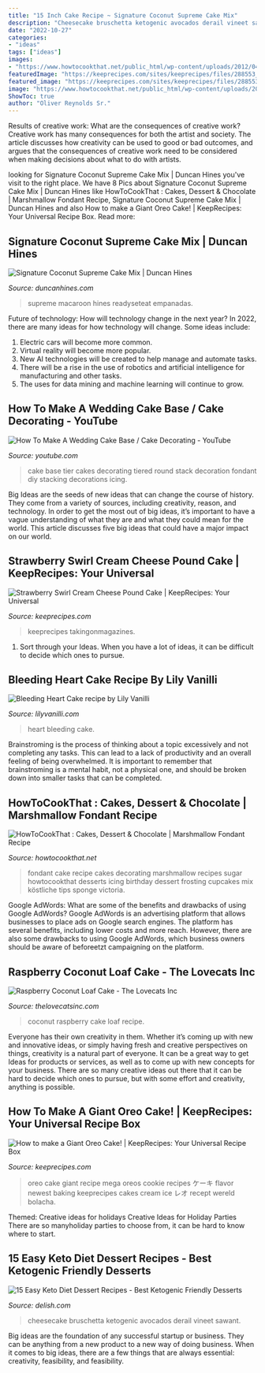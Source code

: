 ```yaml
---
title: "15 Inch Cake Recipe ~ Signature Coconut Supreme Cake Mix"
description: "Cheesecake bruschetta ketogenic avocados derail vineet sawant"
date: "2022-10-27"
categories:
- "ideas"
tags: ["ideas"]
images:
- "https://www.howtocookthat.net/public_html/wp-content/uploads/2012/04/IMG_5486.jpg"
featuredImage: "https://keeprecipes.com/sites/keeprecipes/files/288553_1459682400_0.jpg"
featured_image: "https://keeprecipes.com/sites/keeprecipes/files/288553_1459682400_0.jpg"
image: "https://www.howtocookthat.net/public_html/wp-content/uploads/2012/04/IMG_5486.jpg"
ShowToc: true
author: "Oliver Reynolds Sr."
---
```



Results of creative work: What are the consequences of creative work?
Creative work has many consequences for both the artist and society. The article discusses how creativity can be used to good or bad outcomes, and argues that the consequences of creative work need to be considered when making decisions about what to do with artists.

	

		
looking for Signature Coconut Supreme Cake Mix | Duncan Hines you've visit to the right place. We have 8 Pics about Signature Coconut Supreme Cake Mix | Duncan Hines like HowToCookThat : Cakes, Dessert &amp; Chocolate | Marshmallow Fondant Recipe, Signature Coconut Supreme Cake Mix | Duncan Hines and also How to make a Giant Oreo Cake! | KeepRecipes: Your Universal Recipe Box. Read more:
		
    
## Signature Coconut Supreme Cake Mix | Duncan Hines

<img loading=lazy src="https://duncanhines.com/sites/g/files/qyyrlu736/files/images/recipes/img_9273_30848.jpg" onerror="this.onerror=null;this.src='https://tse4.mm.bing.net/th?id=OIP.KocdEupNErR_gzGa-8Ap1wHaHa&amp;pid=15.1';" alt="Signature Coconut Supreme Cake Mix | Duncan Hines">

_Source: duncanhines.com_

>supreme macaroon hines readyseteat empanadas. 

	

Future of technology: How will technology change in the next year?
In 2022, there are many ideas for how technology will change. Some ideas include:
1. Electric cars will become more common.
2. Virtual reality will become more popular. 
3. New AI technologies will be created to help manage and automate tasks. 
4. There will be a rise in the use of robotics and artificial intelligence for manufacturing and other tasks. 
5. The uses for data mining and machine learning will continue to grow.

    
## How To Make A Wedding Cake Base / Cake Decorating - YouTube

<img loading=lazy src="https://i.ytimg.com/vi/WggD5fUI3no/maxresdefault.jpg" onerror="this.onerror=null;this.src='https://tse2.mm.bing.net/th?id=OIP.LfWuTuktP56HlNBSawV6MgHaEK&amp;pid=15.1';" alt="How To Make A Wedding Cake Base / Cake Decorating - YouTube">

_Source: youtube.com_

>cake base tier cakes decorating tiered round stack decoration fondant diy stacking decorations icing. 

	

Big Ideas are the seeds of new ideas that can change the course of history. They come from a variety of sources, including creativity, reason, and technology. In order to get the most out of big ideas, it’s important to have a vague understanding of what they are and what they could mean for the world. This article discusses five big ideas that could have a major impact on our world.

    
## Strawberry Swirl Cream Cheese Pound Cake | KeepRecipes: Your Universal

<img loading=lazy src="https://keeprecipes.com/sites/keeprecipes/files/15104_1348688856_0.png" onerror="this.onerror=null;this.src='https://tse4.mm.bing.net/th?id=OIP.DywkZfAqGZ-f9X0zgkE77wHaFj&amp;pid=15.1';" alt="Strawberry Swirl Cream Cheese Pound Cake | KeepRecipes: Your Universal">

_Source: keeprecipes.com_

>keeprecipes takingonmagazines. 

	

1. Sort through your Ideas. When you have a lot of ideas, it can be difficult to decide which ones to pursue.

    
## Bleeding Heart Cake Recipe By Lily Vanilli

<img loading=lazy src="https://lilyvanilli.com/media/Bleeding-Heart-Cake.jpg" onerror="this.onerror=null;this.src='https://tse4.mm.bing.net/th?id=OIP.V6wTklazkrHlC1Zdn3d1kQHaGh&amp;pid=15.1';" alt="Bleeding Heart Cake recipe by Lily Vanilli">

_Source: lilyvanilli.com_

>heart bleeding cake. 

	

Brainstroming is the process of thinking about a topic excessively and not completing any tasks. This can lead to a lack of productivity and an overall feeling of being overwhelmed. It is important to remember that brainstroming is a mental habit, not a physical one, and should be broken down into smaller tasks that can be completed.

    
## HowToCookThat : Cakes, Dessert &amp; Chocolate | Marshmallow Fondant Recipe

<img loading=lazy src="https://www.howtocookthat.net/public_html/wp-content/uploads/2012/04/IMG_5486.jpg" onerror="this.onerror=null;this.src='https://tse4.mm.bing.net/th?id=OIP.89NheXghSlIArysQzzA3JwHaJ6&amp;pid=15.1';" alt="HowToCookThat : Cakes, Dessert &amp; Chocolate | Marshmallow Fondant Recipe">

_Source: howtocookthat.net_

>fondant cake recipe cakes decorating marshmallow recipes sugar howtocookthat desserts icing birthday dessert frosting cupcakes mix köstliche tips sponge victoria. 

	

Google AdWords: What are some of the benefits and drawbacks of using Google AdWords?
Google AdWords is an advertising platform that allows businesses to place ads on Google search engines. The platform has several benefits, including lower costs and more reach. However, there are also some drawbacks to using Google AdWords, which business owners should be aware of beforeetzt campaigning on the platform.

    
## Raspberry Coconut Loaf Cake - The Lovecats Inc

<img loading=lazy src="https://www.thelovecatsinc.com/wp-content/uploads/2016/09/raspberry-coconut-loaf-cake-recipe-jam-british-bake-off-3.jpg" onerror="this.onerror=null;this.src='https://tse2.mm.bing.net/th?id=OIP.LxSbRdVY9-XOiwXRNW2_9gHaLH&amp;pid=15.1';" alt="Raspberry Coconut Loaf Cake - The Lovecats Inc">

_Source: thelovecatsinc.com_

>coconut raspberry cake loaf recipe. 

	

Everyone has their own creativity in them. Whether it’s coming up with new and innovative ideas, or simply having fresh and creative perspectives on things, creativity is a natural part of everyone. It can be a great way to get Ideas for products or services, as well as to come up with new concepts for your business. There are so many creative ideas out there that it can be hard to decide which ones to pursue, but with some effort and creativity, anything is possible.

    
## How To Make A Giant Oreo Cake! | KeepRecipes: Your Universal Recipe Box

<img loading=lazy src="https://keeprecipes.com/sites/keeprecipes/files/288553_1459682400_0.jpg" onerror="this.onerror=null;this.src='https://tse1.mm.bing.net/th?id=OIP.ss-8JbPlfbCCp58Lpn5S9gHaEK&amp;pid=15.1';" alt="How to make a Giant Oreo Cake! | KeepRecipes: Your Universal Recipe Box">

_Source: keeprecipes.com_

>oreo cake giant recipe mega oreos cookie recipes ケーキ flavor newest baking keeprecipes cakes cream ice レオ recept wereld bolacha. 

	

Themed: Creative ideas for holidays
Creative Ideas for Holiday Parties
There are so manyholiday parties to choose from, it can be hard to know where to start.

    
## 15 Easy Keto Diet Dessert Recipes - Best Ketogenic Friendly Desserts

<img loading=lazy src="https://hips.hearstapps.com/del.h-cdn.co/assets/18/10/640x959/gallery-1520446150-delish-keto-bronwies-pin-2.jpg?resize=768:*" onerror="this.onerror=null;this.src='https://tse1.mm.bing.net/th?id=OIP.8tgFHPEGn6id5l4qYzGfZAHaLG&amp;pid=15.1';" alt="15 Easy Keto Diet Dessert Recipes - Best Ketogenic Friendly Desserts">

_Source: delish.com_

>cheesecake bruschetta ketogenic avocados derail vineet sawant. 

	

Big ideas are the foundation of any successful startup or business. They can be anything from a new product to a new way of doing business. When it comes to big ideas, there are a few things that are always essential: creativity, feasibility, and feasibility.

